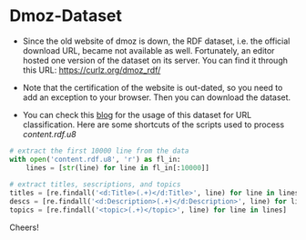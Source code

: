 # Dmoz-Dataset

* Since the old website of dmoz is down, the RDF dataset, i.e. the official download URL, became not available as well. Fortunately, an editor hosted one version of the dataset on its server. You can find it through this URL: https://curlz.org/dmoz_rdf/

* Note that the certification of the website is out-dated, so you need to add an exception to your browser. Then you can download the dataset.

* You can check this [blog](https://utatds.github.io/2017-01-18-URL-classification-using-DMOZ-data/) for the usage of this dataset for URL classification. Here are some shortcuts of the scripts used to process *content.rdf.u8*
```python
# extract the first 10000 line from the data
with open('content.rdf.u8', 'r') as fl_in:
    lines = [str(line) for line in fl_in[:10000]]
    
# extract titles, sescriptions, and topics
titles = [re.findall('<d:Title>(.+)</d:Title>', line) for line in lines]
descs = [re.findall('<d:Description>(.+)</d:Description>', line) for line in lines]
topics = [re.findall('<topic>(.+)</topic>', line) for line in lines]
```

Cheers!
